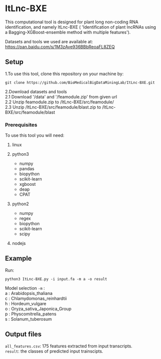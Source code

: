 # ItLnc-BXE

This computational tool is designed for plant long non-coding RNA identification, and namely ItLnc-BXE ( 'Identification of plant lncRNAs using a Bagging-XGBoost-ensemble method with multiple features').

Datasets and tools we used are available at: https://pan.baidu.com/s/1M3zAve936BBbReoaFL8ZEQ

## Setup

1.To use this tool, clone this repository on your machine by:
```
git clone https://github.com/BioMedicalBigDataMiningLab/ItLnc-BXE.git
```

2.Download datasets and tools  
2.1 Download '/data' and '/feamodule.zip' from given url  
2.2 Unzip feamodule.zip to /ItLnc-BXE/src/feamodule/  
2.3 Unzip /ItLnc-BXE/src/feamodule/blast.zip to /ItLnc-BXE/src/feamodule/blast

### Prerequisites

To use this tool you will need:

1. linux 

2. python3
    - numpy
    - pandas
    - biopython
    - scikit-learn
    - xgboost
    - deap
    - CPAT

3. python2
    - numpy
    - regex
    - biopython
    - scikit-learn
    - scipy

4. nodejs

## Example

Run:
```
python3 ItLnc-BXE.py -i input.fa -m a -o result
```

Model selection `-m` :  
a : Arabidopsis_thaliana  
c : Chlamydomonas_reinhardtii  
h : Hordeum_vulgare  
o : Oryza_sativa_Japonica_Group  
p : Physcomitrella_patens  
s : Solanum_tuberosum

## Output files

`all_features.csv`: 175 features extracted from input transcripts.  
`result`: the classes of predicted input trainscipts.


